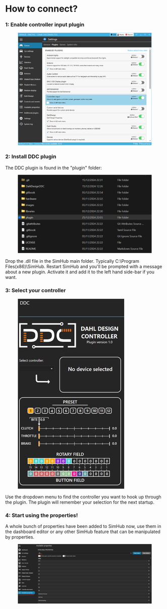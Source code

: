 # How to connect?

### **1: Enable controller input plugin**

<figure><img src="../../.gitbook/assets/image (1) (1) (1) (1) (1) (1) (1) (1).png" alt=""><figcaption></figcaption></figure>

### **2: Install DDC plugin**

The DDC plugin is found in the "plugin" folder:&#x20;

<figure><img src="../../.gitbook/assets/image (107).png" alt=""><figcaption></figcaption></figure>

Drop the .dll file in the SimHub main folder. Typically C:\Program Files(x86)\SimHub. Restart SimHub and you'll be prompted with a message about a new plugin. Activate it and add it to the left hand side-bar if you want.&#x20;

### **3: Select your controller**

<figure><img src="../../.gitbook/assets/image (106).png" alt="" width="337"><figcaption></figcaption></figure>

Use the dropdown menu to find the controller you want to hook up through the plugin. The plugin will remember your selection for the next startup.&#x20;

### **4: Start using the properties!**

A whole bunch of properties have been added to SimHub now, use them in the dashboard editor or any other SimHub feature that can be manipulated by properties.&#x20;

<figure><img src="../../.gitbook/assets/image (108).png" alt=""><figcaption></figcaption></figure>


